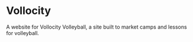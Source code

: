# Vollocity
A website for Vollocity Volleyball, a site built to market camps and lessons for volleyball.
